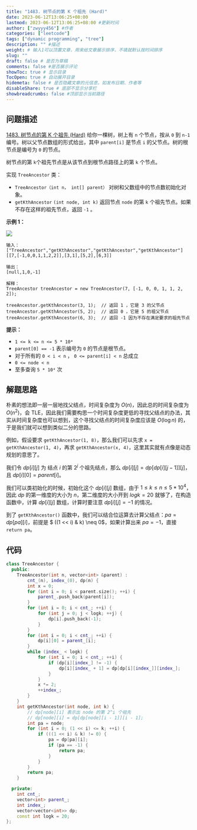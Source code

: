 ```yaml
---
title: "1483. 树节点的第 K 个祖先 (Hard)"
date: 2023-06-12T13:06:25+08:00
lastmod: 2023-06-12T13:06:25+08:00 #更新时间
author: ["zwyyy456"] #作者
categories: ["leetcode"]
tags: ["dynamic programming", "tree"]
description: "" #描述
weight: # 输入1可以顶置文章，用来给文章展示排序，不填就默认按时间排序
slug: ""
draft: false # 是否为草稿
comments: false #是否展示评论
showToc: true # 显示目录
TocOpen: true # 自动展开目录
hidemeta: false # 是否隐藏文章的元信息，如发布日期、作者等
disableShare: true # 底部不显示分享栏
showbreadcrumbs: false #顶部显示当前路径
---
```

## 问题描述
[1483. 树节点的第 K 个祖先 (Hard)](https://leetcode.cn/problems/kth-ancestor-of-a-tree-node/)
给你一棵树，树上有 `n` 个节点，按从 `0` 到 `n-1` 编号。树以父节点数组的形式给出，其中 `parent[i]` 是节点 `i` 的父节点。树的根节点是编号为 `0` 的节点。

树节点的第 `k`个祖先节点是从该节点到根节点路径上的第 `k` 个节点。

实现 `TreeAncestor` 类：

- `TreeAncestor（int n， int[] parent）` 对树和父数组中的节点数初始化对象。
- `getKthAncestor` `(int node, int k)` 返回节点 `node` 的第 `k` 个祖先节点。如果不存在这样的祖先节点，返回 `-1` 。

**示例 1：**

**![](https://pic-upyun.zwyyy456.tech/smms/2023-12-26-065601.png)**

```
输入：
["TreeAncestor","getKthAncestor","getKthAncestor","getKthAncestor"]
[[7,[-1,0,0,1,1,2,2]],[3,1],[5,2],[6,3]]

输出：
[null,1,0,-1]

解释：
TreeAncestor treeAncestor = new TreeAncestor(7, [-1, 0, 0, 1, 1, 2, 2]);

treeAncestor.getKthAncestor(3, 1);  // 返回 1 ，它是 3 的父节点
treeAncestor.getKthAncestor(5, 2);  // 返回 0 ，它是 5 的祖父节点
treeAncestor.getKthAncestor(6, 3);  // 返回 -1 因为不存在满足要求的祖先节点

```

**提示：**

- `1 <= k <= n <= 5 * 10⁴`
- `parent[0] == -1` 表示编号为 `0` 的节点是根节点。
- 对于所有的 `0 < i < n` ， `0 <= parent[i] < n` 总成立
- `0 <= node < n`
- 至多查询 `5 * 10⁴` 次



## 解题思路

朴素的想法即一层一层地找父结点，时间复杂度为 $O(n)$，因此总的时间复杂度为 $O(n^2)$，会 TLE，因此我们需要构思一个时间复杂度更低的寻找父结点的办法，其实从时间复杂度也可以想到，这个寻找父结点的时间复杂度应该是 $O(\log n)$ 的，于是我们就可以想到类似二分的思路。

例如，假设要求 `getKthAncestor(1, 8)`，那么我们可以先求 `x = getKthAncestor(1, 4)`，再求 `getKthAncestor(x, 4)`，这里其实就有点像是动态规划的意思了。

我们令 $dp[i][j]$ 为 结点 $i$ 的第 $2^j$ 个祖先结点，那么 $dp[i][j] = dp[dp[i][j - 1]][j]$，且 $dp[i][0] = parent[i]$。

我们可以类初始化的时候，初始化这个 $dp[i][j]$ 数组，由于 $1 \leq k \leq n \leq 5 * 10^4$，因此 $dp$ 的第一维度的大小为 $n$，第二维度的大小开到 $logk = 20$ 就够了，在构造函数中，计算 $dp[i][j]$ 数组，计算时要注意 $dp[i][j] = -1$ 的情况。

到了 `getKthAncestor()` 函数中，我们可以结合位运算去计算父结点：$pa = dp[pa][i]$，前提是 $ ((1 << i) \& k) \neq 0$，如果计算出来 $pa = -1$，直接 `return pa`。

## 代码

```cpp
class TreeAncestor {
  public:
    TreeAncestor(int n, vector<int> &parent) :
        cnt_(n), index_(0), dp(n) {
        int x = 0;
        for (int i = 0; i < parent.size(); ++i) {
            parent_.push_back(parent[i]);
        }
        for (int i = 0; i < cnt_; ++i) {
            for (int j = 0; j < logk; ++j) {
                dp[i].push_back(-1);
            }
        }
        for (int i = 0; i < cnt_; ++i) {
            dp[i][0] = parent_[i];
        }
        while (index_ < logk) {
            for (int i = 0; i < cnt_; ++i) {
                if (dp[i][index_] != -1) {
                    dp[i][index_ + 1] = dp[dp[i][index_]][index_];
                }
            }
            x *= 2;
            ++index_;
        }
    }
    int getKthAncestor(int node, int k) {
        // dp[node][i] 表示出 node 的第 2^i 个祖先
        // dp[node][i] = dp[dp[node][i - 1]][i - 1];
        int pa = node;
        for (int i = 0; (1 << i) <= k; ++i) {
            if (((1 << i) & k) != 0) {
                pa = dp[pa][i];
                if (pa == -1) {
                    return pa;
                }
            }
        }
        return pa;
    }

  private:
    int cnt_;
    vector<int> parent_;
    int index_;
    vector<vector<int>> dp;
    const int logk = 20;
};
```
